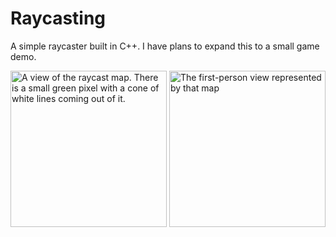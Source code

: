 # Raycasting
A simple raycaster built in C++. I have plans to expand this to a small game demo.
<p float="left">
  <img src="https://github.com/abrookst/raycasting/blob/main/map.gif?raw=true" width="250" alt="A view of the raycast map. There is a small green pixel with a cone of white lines coming out of it."/>
  <img src="https://github.com/abrookst/raycasting/blob/main/view.gif?raw=true" width="250" alt="The first-person view represented by that map" /> 
</p>
